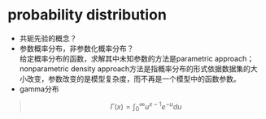 # probability distribution
- 共轭先验的概念？   
- 参数概率分布，非参数化概率分布？  
给定概率分布的函数，求解其中未知参数的方法是parametric approach；nonparametric density approach方法是指概率分布的形式依据数据集的大小改变，参数改变的是模型复杂度，而不再是一个模型中的函数参数。   
- gamma分布
> $$\Gamma(x) = \int_0^{\infty} u^{x-1}e^{-u} du$$